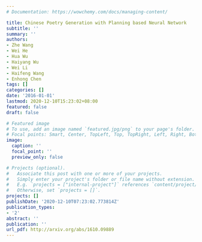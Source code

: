 ```yaml
---
# Documentation: https://wowchemy.com/docs/managing-content/

title: Chinese Poetry Generation with Planning based Neural Network
subtitle: ''
summary: ''
authors:
- Zhe Wang
- Wei He
- Hua Wu
- Haiyang Wu
- Wei Li
- Haifeng Wang
- Enhong Chen
tags: []
categories: []
date: '2016-01-01'
lastmod: 2020-12-10T15:23:02+08:00
featured: false
draft: false

# Featured image
# To use, add an image named `featured.jpg/png` to your page's folder.
# Focal points: Smart, Center, TopLeft, Top, TopRight, Left, Right, BottomLeft, Bottom, BottomRight.
image:
  caption: ''
  focal_point: ''
  preview_only: false

# Projects (optional).
#   Associate this post with one or more of your projects.
#   Simply enter your project's folder or file name without extension.
#   E.g. `projects = ["internal-project"]` references `content/project/deep-learning/index.md`.
#   Otherwise, set `projects = []`.
projects: []
publishDate: '2020-12-10T07:23:02.773814Z'
publication_types:
- '2'
abstract: ''
publication: ''
url_pdf: http://arxiv.org/abs/1610.09889
---
```

